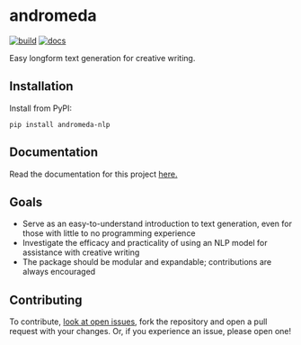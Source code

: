 # andromeda

[![build](https://github.com/mchaney-dev/andromeda/actions/workflows/build.yml/badge.svg)](https://github.com/mchaney-dev/andromeda/actions/workflows/build.yml) [![docs](https://readthedocs.org/projects/andromeda-nlp/badge/?version=latest)](https://andromeda-nlp.readthedocs.io/en/latest/?badge=latest)

Easy longform text generation for creative writing.

## Installation
Install from PyPI:
```
pip install andromeda-nlp
```

## Documentation
Read the documentation for this project [here.](https://andromeda-nlp.readthedocs.io/en/latest/)

## Goals
- Serve as an easy-to-understand introduction to text generation, even for those with little to no programming experience
- Investigate the efficacy and practicality of using an NLP model for assistance with creative writing
- The package should be modular and expandable; contributions are always encouraged

## Contributing
To contribute, [look at open issues](https://github.com/mchaney-dev/andromeda/issues), fork the repository and open a pull request with your changes. Or, if you experience an issue, please open one!
